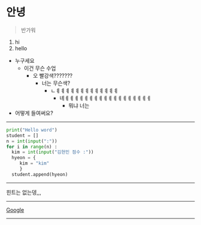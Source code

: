 # 안녕
> 반가워
1. hi
2. hello
* 누구세요
  * 이건 무슨 수업
    * 오 빨강색???????
      * 너는 무슨색?
        + ㄴㅖㅖㅖㅖㅖㅖㅖㅖㅖㅖㅖㅖㅖ
          - 녜ㅖㅖㅖㅖㅖㅖㅖㅖㅖㅖㅖㅖㅖㅖㅖㅖㅖㅔ
            + 뭐냐 너는
* 어떻게 들여써요?
* * *
```py
print("Hello word")
student = []
n = int(input(":"))
for i in range(n) :
  kim = int(input("김현민 점수 :"))
  hyeon = {
     kim = "kim"
     }
  student.append(hyeon)
```
* * *
힌트는 없는뎅,,,
* * *
[Google](https://google.com, "google link")
* * *
